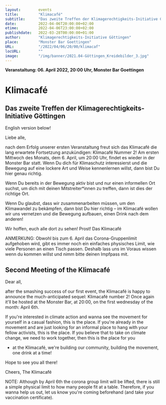 ```yaml
---
layout:        events
title:         "Klimacafé"
subtitle:      "Das zweite Treffen der Klimagerechtigkeits-Initiative Göttingen"
date:          2022-04-06T20:00:00+02:00
etime:         2022-04-06T23:00:00+02:00
publishdate:   2022-03-28T00:00:00+01:00
author:        "Klimagerechtigkeits-Initiative Göttingen"
place:         "Monster Bar Goettingen"
URL:           "/2022/04/06/20/00/klimacaf"
locURL:        ""
image:         "/img/banner/2021.04-Göttingen_Kreidebilder_3.jpg"
---
```


**Veranstaltung: 06. April 2022, 20:00 Uhr, Monster Bar Goettingen**

Klimacafé
===========

Das zweite Treffen der Klimagerechtigkeits-Initiative Göttingen
-----------

English version below!

Liebe alle, 

nach dem Erfolg unserer ersten Veranstaltung freut sich das Klimacafé
die lang erwartete Fortsetzung anzukündigen: Klimacafé Nummer 2! Am
ersten Mittwoch des Monats, dem 6. April, um 20:00 Uhr, findet es wieder
in der Monster Bar statt. Wenn Du dich für Klimaschutz interessierst und
die Bewegung auf eine lockere Art und Weise kennenlernen willst, dann
bist Du hier genau richtig. 

Wenn Du bereits in der Bewegung aktiv bist und nur einen informellen Ort
suchst, um dich mit deinen Mitstreiter*innen zu treffen, dann ist dies
der richtige Ort. 

Wenn Du glaubst, dass wir zusammenarbeiten müssen, um den Klimawandel zu
bekämpfen, dann bist Du hier richtig – im Klimacafé wollen wir uns
vernetzen und die Bewegung aufbauen, einen Drink nach dem anderen!

Wir hoffen, euch alle dort zu sehen!
Prost!
Das Klimacafé

ANMERKUNG: Obwohl bis zum 6. April das Corona-Gruppenlimit aufgehoben
wird, gibt es immer noch ein einfaches physisches Limit, wie viele
Personen an einen Tisch passen.
Deshalb lass uns im Voraus wissen wenn du kommen willst und nimm bitte
deinen Impfpass mit.

Second Meeting of the Klimacafé 
-----------------------

Dear all, 

after the smashing success of our first event, the Klimacafé is happy to
announce the much-anticipated sequel: Klimacafé number 2! Once again
it'll be hosted at the Monster Bar, at 20:00, on the first wednesday of
the month: April 6th.

If you're interested in climate action and wanna see the movement for
yourself in a casual fashion, this is the place. If you're already in
the movement and are just looking for an informal place to hang with
your fellow activists, this is the place. If you believe that to take on
climate change, we need to work together, then this is the place for you
- at the Klimacafé, we're building our community, building the movement,
one drink at a time!

Hope to see you all there!

Cheers,
The Klimacafé

NOTE: Although by April 6th the corona group limit will be lifted, there
is still a simple physical limit to how many people fit at a table.
Therefore, if you wanna help us out, let us know you're coming
beforehand (and take your vaccination certificate).
